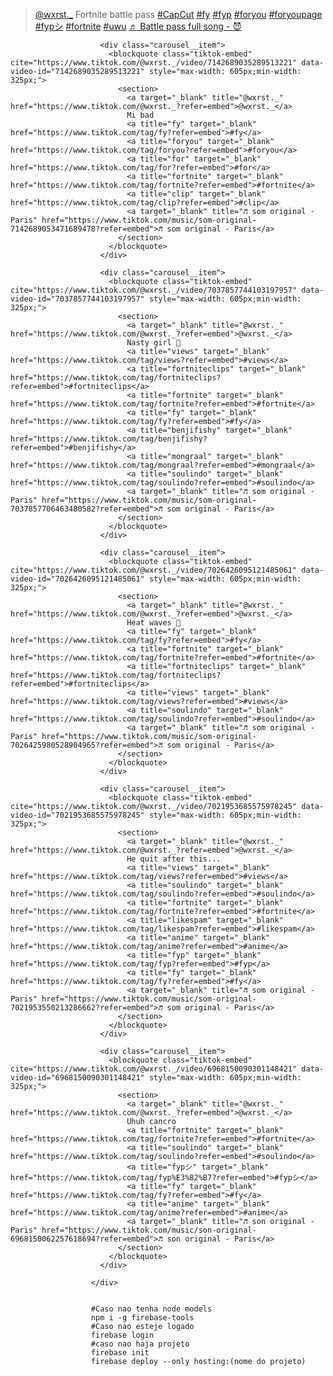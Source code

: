  <div id="carousel" class="carousel">
                        <div class="carousel__item">
                          <blockquote class="tiktok-embed" cite="https://www.tiktok.com/@wxrst._/video/7177497154720763141" data-video-id="7177497154720763141" style="max-width: 605px;min-width: 325px;">
                            <section>
                              <a target="_blank" title="@wxrst._" href="https://www.tiktok.com/@wxrst._?refer=embed">@wxrst._</a>
                              Fortnite battle pass
                              <a title="capcut" target="_blank" href="https://www.tiktok.com/tag/capcut?refer=embed">#CapCut</a>
                              <a title="fy" target="_blank" href="https://www.tiktok.com/tag/fy?refer=embed">#fy</a>
                              <a title="fyp" target="_blank" href="https://www.tiktok.com/tag/fyp?refer=embed">#fyp</a>
                              <a title="foryou" target="_blank" href="https://www.tiktok.com/tag/foryou?refer=embed">#foryou</a>
                              <a title="foryoupage" target="_blank" href="https://www.tiktok.com/tag/foryoupage?refer=embed">#foryoupage</a>
                              <a title="fypシ" target="_blank" href="https://www.tiktok.com/tag/fyp%E3%82%B7?refer=embed">#fypシ</a>
                              <a title="fortnite" target="_blank" href="https://www.tiktok.com/tag/fortnite?refer=embed">#fortnite</a>
                              <a title="uwu" target="_blank" href="https://www.tiktok.com/tag/uwu?refer=embed">#uwu</a>
                              <a target="_blank" title="♬ Battle pass full song - 😈" href="https://www.tiktok.com/music/Battle-pass-full-song-7061375377159113518?refer=embed">♬ Battle pass full song - 😈</a>
                            </section>
                          </blockquote>
                        </div>
                  
                        <div class="carousel__item">
                          <blockquote class="tiktok-embed" cite="https://www.tiktok.com/@wxrst._/video/7142689035289513221" data-video-id="7142689035289513221" style="max-width: 605px;min-width: 325px;">
                            <section>
                              <a target="_blank" title="@wxrst._" href="https://www.tiktok.com/@wxrst._?refer=embed">@wxrst._</a>
                              Mi bad
                              <a title="fy" target="_blank" href="https://www.tiktok.com/tag/fy?refer=embed">#fy</a>
                              <a title="foryou" target="_blank" href="https://www.tiktok.com/tag/foryou?refer=embed">#foryou</a>
                              <a title="for" target="_blank" href="https://www.tiktok.com/tag/for?refer=embed">#for</a>
                              <a title="fortnite" target="_blank" href="https://www.tiktok.com/tag/fortnite?refer=embed">#fortnite</a>
                              <a title="clip" target="_blank" href="https://www.tiktok.com/tag/clip?refer=embed">#clip</a>
                              <a target="_blank" title="♬ som original - Paris" href="https://www.tiktok.com/music/som-original-7142689053471689478?refer=embed">♬ som original - Paris</a>
                            </section>
                          </blockquote>
                        </div>
                  
                        <div class="carousel__item">
                          <blockquote class="tiktok-embed" cite="https://www.tiktok.com/@wxrst._/video/7037857744103197957" data-video-id="7037857744103197957" style="max-width: 605px;min-width: 325px;">
                            <section>
                              <a target="_blank" title="@wxrst._" href="https://www.tiktok.com/@wxrst._?refer=embed">@wxrst._</a>
                              Nasty girl 🥵
                              <a title="views" target="_blank" href="https://www.tiktok.com/tag/views?refer=embed">#views</a>
                              <a title="fortniteclips" target="_blank" href="https://www.tiktok.com/tag/fortniteclips?refer=embed">#fortniteclips</a>
                              <a title="fortnite" target="_blank" href="https://www.tiktok.com/tag/fortnite?refer=embed">#fortnite</a>
                              <a title="fy" target="_blank" href="https://www.tiktok.com/tag/fy?refer=embed">#fy</a>
                              <a title="benjifishy" target="_blank" href="https://www.tiktok.com/tag/benjifishy?refer=embed">#benjifishy</a>
                              <a title="mongraal" target="_blank" href="https://www.tiktok.com/tag/mongraal?refer=embed">#mongraal</a>
                              <a title="soulindo" target="_blank" href="https://www.tiktok.com/tag/soulindo?refer=embed">#soulindo</a>
                              <a target="_blank" title="♬ som original - Paris" href="https://www.tiktok.com/music/som-original-7037857706463480582?refer=embed">♬ som original - Paris</a>
                            </section>
                          </blockquote>
                        </div>
                  
                        <div class="carousel__item">
                          <blockquote class="tiktok-embed" cite="https://www.tiktok.com/@wxrst._/video/7026426095121485061" data-video-id="7026426095121485061" style="max-width: 605px;min-width: 325px;">
                            <section>
                              <a target="_blank" title="@wxrst._" href="https://www.tiktok.com/@wxrst._?refer=embed">@wxrst._</a>
                              Heat waves 🌊
                              <a title="fy" target="_blank" href="https://www.tiktok.com/tag/fy?refer=embed">#fy</a>
                              <a title="fortnite" target="_blank" href="https://www.tiktok.com/tag/fortnite?refer=embed">#fortnite</a>
                              <a title="fortniteclips" target="_blank" href="https://www.tiktok.com/tag/fortniteclips?refer=embed">#fortniteclips</a>
                              <a title="views" target="_blank" href="https://www.tiktok.com/tag/views?refer=embed">#views</a>
                              <a title="soulindo" target="_blank" href="https://www.tiktok.com/tag/soulindo?refer=embed">#soulindo</a>
                              <a target="_blank" title="♬ som original - Paris" href="https://www.tiktok.com/music/som-original-7026425980528904965?refer=embed">♬ som original - Paris</a>
                            </section>
                          </blockquote>
                        </div>
                  
                        <div class="carousel__item">
                          <blockquote class="tiktok-embed" cite="https://www.tiktok.com/@wxrst._/video/7021953685575978245" data-video-id="7021953685575978245" style="max-width: 605px;min-width: 325px;">
                            <section>
                              <a target="_blank" title="@wxrst._" href="https://www.tiktok.com/@wxrst._?refer=embed">@wxrst._</a>
                              He quit after this...
                              <a title="views" target="_blank" href="https://www.tiktok.com/tag/views?refer=embed">#views</a>
                              <a title="soulindo" target="_blank" href="https://www.tiktok.com/tag/soulindo?refer=embed">#soulindo</a>
                              <a title="fortnite" target="_blank" href="https://www.tiktok.com/tag/fortnite?refer=embed">#fortnite</a>
                              <a title="likespam" target="_blank" href="https://www.tiktok.com/tag/likespam?refer=embed">#likespam</a>
                              <a title="anime" target="_blank" href="https://www.tiktok.com/tag/anime?refer=embed">#anime</a>
                              <a title="fyp" target="_blank" href="https://www.tiktok.com/tag/fyp?refer=embed">#fyp</a>
                              <a title="fy" target="_blank" href="https://www.tiktok.com/tag/fy?refer=embed">#fy</a>
                              <a target="_blank" title="♬ som original - Paris" href="https://www.tiktok.com/music/som-original-7021953550213286662?refer=embed">♬ som original - Paris</a>
                            </section>
                          </blockquote>
                        </div>
                  
                        <div class="carousel__item">
                          <blockquote class="tiktok-embed" cite="https://www.tiktok.com/@wxrst._/video/6968150090301148421" data-video-id="6968150090301148421" style="max-width: 605px;min-width: 325px;">
                            <section>
                              <a target="_blank" title="@wxrst._" href="https://www.tiktok.com/@wxrst._?refer=embed">@wxrst._</a>
                              Uhuh cancro
                              <a title="fortnite" target="_blank" href="https://www.tiktok.com/tag/fortnite?refer=embed">#fortnite</a>
                              <a title="soulindo" target="_blank" href="https://www.tiktok.com/tag/soulindo?refer=embed">#soulindo</a>
                              <a title="fypシ" target="_blank" href="https://www.tiktok.com/tag/fyp%E3%82%B7?refer=embed">#fypシ</a>
                              <a title="fy" target="_blank" href="https://www.tiktok.com/tag/fy?refer=embed">#fy</a>
                              <a title="anime" target="_blank" href="https://www.tiktok.com/tag/anime?refer=embed">#anime</a>
                              <a target="_blank" title="♬ son original - Paris" href="https://www.tiktok.com/music/son-original-6968150062257618694?refer=embed">♬ son original - Paris</a>
                            </section>
                          </blockquote>
                        </div>
                       
                      </div>


                      #Caso nao tenha node models
                      npm i -g firebase-tools
                      #Caso nao esteje logado
                      firebase login
                      #caso nao haja projeto
                      firebase init
                      firebase deploy --only hosting:(nome do projeto)